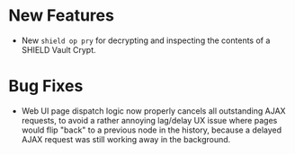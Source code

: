 # New Features

- New `shield op pry` for decrypting and inspecting the contents
  of a SHIELD Vault Crypt.

# Bug Fixes

- Web UI page dispatch logic now properly cancels all outstanding
  AJAX requests, to avoid a rather annoying lag/delay UX issue
  where pages would flip "back" to a previous node in the history,
  because a delayed AJAX request was still working away in the
  background.
